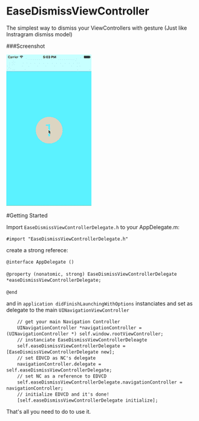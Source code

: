 # EaseDismissViewController
The simplest way to dismiss your ViewControllers with gesture (Just like Instragram dismiss model)


###Screenshot 

![EaseDismissViewController](https://raw.githubusercontent.com/50percentgrey/EaseDismissViewController/master/assets/screenshot.gif)


#Getting Started

Import ```EaseDismissViewControllerDelegate.h``` to your AppDelegate.m:
```objc
#import "EaseDismissViewControllerDelegate.h"
```
create a strong referece:

```objc
@interface AppDelegate ()

@property (nonatomic, strong) EaseDismissViewControllerDelegate *easeDismissViewControllerDelegate;

@end
```

and in ```application didFinishLaunchingWithOptions``` instanciates and set as delegate to the main ```UINavigationViewController```

```objc
	// get your main Navigation Controller
    UINavigationController *navigationController = (UINavigationController *) self.window.rootViewController;
    // instanciate EaseDismissViewControllerDeleagte
    self.easeDismissViewControllerDelegate = [EaseDismissViewControllerDelegate new];
    // set EDVCD as NC's delegate
    navigationController.delegate = self.easeDismissViewControllerDelegate;
    // set NC as a reference to EDVCD
    self.easeDismissViewControllerDelegate.navigationController = navigationController;
    // initialize EDVCD and it's done!
    [self.easeDismissViewControllerDelegate initialize];
```

That's all you need to do to use it.
